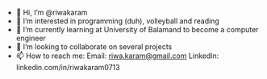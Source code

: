 - 👋 Hi, I’m @riwakaram
- 👀 I’m interested in programming (duh), volleyball and reading
- 🌱 I’m currently learning at University of Balamand to become a computer engineer
- 💞️ I’m looking to collaborate on several projects
- 📫 How to reach me:
      Email: riwa.karam@gmail.com
      LinkedIn: linkedin.com/in/riwakaram0713
